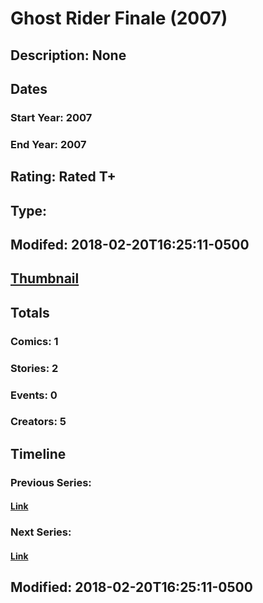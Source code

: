 # Ghost Rider Finale (2007)
## Description: None
## Dates
### Start Year: 2007
### End Year: 2007
## Rating: Rated T+
## Type: 
## Modifed: 2018-02-20T16:25:11-0500
## [Thumbnail](http://i.annihil.us/u/prod/marvel/i/mg/6/70/5a8c9220e518e.jpg)
## Totals
### Comics: 1
### Stories: 2
### Events: 0
### Creators: 5
## Timeline
### Previous Series: 
#### [Link]()
### Next Series: 
#### [Link]()
## Modified: 2018-02-20T16:25:11-0500